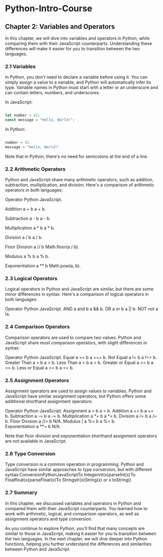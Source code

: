 # Python-Intro-Course



## Chapter 2: Variables and Operators

In this chapter, we will dive into variables and operators in Python, while comparing them with their JavaScript counterparts. Understanding these differences will make it easier for you to transition between the two languages.

### 2.1 Variables

In Python, you don't need to declare a variable before using it. You can simply assign a value to a variable, and Python will automatically infer its type. Variable names in Python must start with a letter or an underscore and can contain letters, numbers, and underscores.

In JavaScript:

```javascript

let number = 42;
const message = "Hello, World!";
```



In Python:

```python

number = 42
message = "Hello, World!"
```



Note that in Python, there's no need for semicolons at the end of a line.

### 2.2 Arithmetic Operators

Python and JavaScript share many arithmetic operators, such as addition, subtraction, multiplication, and division. Here's a comparison of arithmetic operators in both languages:

Operator	Python	JavaScript. 

Addition	a + b	a + b. 

Subtraction	a - b	a - b. 

Multiplication	a * b	a * b. 

Division	a / b	a / b. 

Floor Division	a // b	Math.floor(a / b). 

Modulus	a % b	a % b. 

Exponentiation	a ** b	Math.pow(a, b). 


### 2.3 Logical Operators

Logical operators in Python and JavaScript are similar, but there are some minor differences in syntax. Here's a comparison of logical operators in both languages:

Operator	Python	JavaScript. 
AND	a and b	a && b. 
OR	a or b	a || b. 
NOT	not a	!a. 

### 2.4 Comparison Operators

Comparison operators are used to compare two values. Python and JavaScript share most comparison operators, with slight differences in syntax:

Operator	Python	JavaScript. 
Equal	a == b	a === b. 
Not Equal	a != b	a !== b. 
Greater Than	a > b	a > b. 
Less Than	a < b	a < b. 
Greater or Equal	a >= b	a >= b. 
Less or Equal	a <= b	a <= b. 

### 2.5 Assignment Operators

Assignment operators are used to assign values to variables. Python and JavaScript have similar assignment operators, but Python offers some additional shorthand assignment operators:

Operator	Python	JavaScript. 
Assignment	a = b	a = b. 
Addition	a += b	a += b. 
Subtraction	a -= b	a -= b. 
Multiplication	a *= b	a *= b. 
Division	a /= b	a /= b. 
Floor Division	a //= b	N/A. 
Modulus | a %= b  a %= b.    
Exponentiation a **= b  N/A.     

Note that floor division and exponentiation shorthand assignment operators are not available in JavaScript.

### 2.6 Type Conversion

Type conversion is a common operation in programming. Python and JavaScript have similar approaches to type conversion, but with different syntax:ConversionPythonJavaScriptTo Integerint(x)parseInt(x)To Floatfloat(x)parseFloat(x)To Stringstr(x)String(x) or x.toString()

### 2.7 Summary

In this chapter, we discussed variables and operators in Python and compared them with their JavaScript counterparts. You learned how to work with arithmetic, logical, and comparison operators, as well as assignment operators and type conversion.

As you continue to explore Python, you'll find that many concepts are similar to those in JavaScript, making it easier for you to transition between the two languages. In the next chapter, we will dive deeper into Python functions, helping you further understand the differences and similarities between Python and JavaScript.



